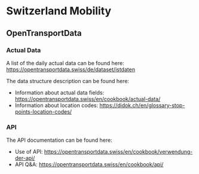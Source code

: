 # Switzerland Mobility

## OpenTransportData

### Actual Data

A list of the daily actual data can be found here: https://opentransportdata.swiss/de/dataset/istdaten

The data structure description can be found here: 
- Information about actual data fields: https://opentransportdata.swiss/en/cookbook/actual-data/
- Information about location codes: https://didok.ch/en/glossary-stop-points-location-codes/

### API

The API documentation can be found here:
- Use of API: https://opentransportdata.swiss/en/cookbook/verwendung-der-api/
- API Q&A: https://opentransportdata.swiss/en/cookbook/api/